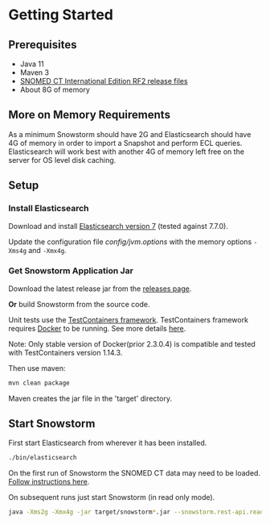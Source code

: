# Getting Started

## Prerequisites

- Java 11
- Maven 3
- [SNOMED CT International Edition RF2 release files](https://www.snomed.org/snomed-ct/get-snomed)
- About 8G of memory

## More on Memory Requirements

As a minimum Snowstorm should have 2G and Elasticsearch should have 4G of memory in order to import a Snapshot and perform ECL queries. 
Elasticsearch will work best with another 4G of memory left free on the server for OS level disk caching. 

## Setup
### Install Elasticsearch
Download and install [Elasticsearch version 7](https://www.elastic.co/downloads/past-releases/elasticsearch-7-7-0) (tested against 7.7.0). 

Update the configuration file _config/jvm.options_ with the memory options `-Xms4g` and `-Xmx4g`.

### Get Snowstorm Application Jar
Download the latest release jar from the [releases page](https://github.com/IHTSDO/snowstorm/releases).

**Or** build Snowstorm from the source code.

Unit tests use the [TestContainers framework](https://www.testcontainers.org).
TestContainers framework requires [Docker](https://docs.docker.com/get-docker) to be running. 
See more details [here](https://www.testcontainers.org/supported_docker_environment).

Note: Only stable version of Docker(prior 2.3.0.4) is compatible and tested with TestContainers version 1.14.3.

Then use maven:
```bash
mvn clean package
```
Maven creates the jar file in the 'target' directory.


## Start Snowstorm

First start Elasticsearch from wherever it has been installed.
```bash
./bin/elasticsearch
```

On the first run of Snowstorm the SNOMED CT data may need to be loaded. [Follow instructions here](loading-snomed.md).

On subsequent runs just start Snowstorm (in read only mode).
```bash
java -Xms2g -Xmx4g -jar target/snowstorm*.jar --snowstorm.rest-api.readonly=true
```
